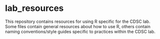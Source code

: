 # lab_resources
This repository contains resources for using R specific for the CDSC lab. Some files contain general resources about how to use R, others contain naming conventions/style guides specific to practices within the CDSC lab. 
